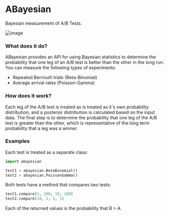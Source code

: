 # ABayesian
Bayesian measurement of A/B Tests.

![image](https://imgs.xkcd.com/comics/frequentists_vs_bayesians.png)

### What does it do?
ABayesian provides an API for using Bayesian statistics to determine the probability that one leg of an A/B test is better than the other in the long run. You can measure the following types of experiments:

* Repeated Bernoulli trials (Beta-Binomial)
* Average arrival rates (Poisson-Gamma)

### How does it work?
Each leg of the A/B test is treated as is treated as it's own probability distribution, and a posterior distribution is calculated based on the input data. The final step is to determine the probability that one leg of the A/B test is greater than the other, which is representative of the long term probability that a leg was a winner.

### Examples
Each test is treated as a separate class:
```python
import abayesian

test1 = abayesian.BetaBinomial()
test2 = abayesian.PoissonGamma()
```
Both tests have a method that compares two tests:
```python
test1.compare(5, 100, 10, 100)
test2.compare(10, 2, 5, 1)
```
Each of the returned values is the probability that B > A.